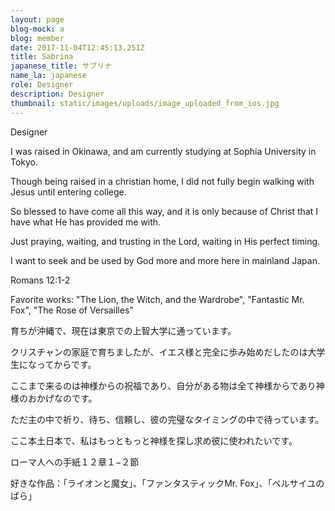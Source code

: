 ```yaml
---
layout: page
blog-mock: a
blog: member
date: 2017-11-04T12:45:13.251Z
title: Sabrina
japanese_title: サブリナ
name_la: japanese
role: Designer
description: Designer
thumbnail: static/images/uploads/image_uploaded_from_ios.jpg
---
```

Designer

I was raised in Okinawa, and am currently studying at Sophia University in Tokyo. 

Though being raised in a christian home, I did not fully begin walking with Jesus until entering college.

So blessed to have come all this way, and it is only because of Christ that I have what He has provided me with.

Just praying, waiting, and trusting in the Lord, waiting in His perfect timing.

I want to seek and be used by God more and more here in mainland Japan. 

Romans 12:1-2

Favorite works: "The Lion, the Witch, and the Wardrobe", "Fantastic Mr. Fox", "The Rose of Versailles"

育ちが沖縄で、現在は東京での上智大学に通っています。

クリスチャンの家庭で育ちましたが、イエス様と完全に歩み始めだしたのは大学生になってからです。

ここまで来るのは神様からの祝福であり、自分がある物は全て神様からであり神様のおかげなのです。

ただ主の中で祈り、待ち、信頼し、彼の完璧なタイミングの中で待っています。

ここ本土日本で、私はもっともっと神様を探し求め彼に使われたいです。

ローマ人への手紙１２章１−２節

好きな作品：「ライオンと魔女」、「ファンタスティックMr. Fox」、「ベルサイユのばら」
